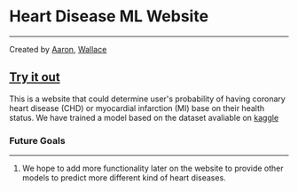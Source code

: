 # Heart Disease ML Website
---
Created by [Aaron](https://github.com/aaronjuma), [Wallace](https://github.com//w12l3-c)

## [Try it out](https://aaronjuma-heart-disease-machine-learning-webpage-hxl1q0.streamlit.app/)

This is a website that could determine user's probability of having coronary heart disease (CHD) or myocardial infarction (MI) base on their health status.
We have trained a model based on the dataset avaliable on [kaggle](https://www.kaggle.com/datasets/kamilpytlak/personal-key-indicators-of-heart-disease) 


### Future Goals
---
1. We hope to add more functionality later on the website to provide other models to predict more different kind of heart diseases.

